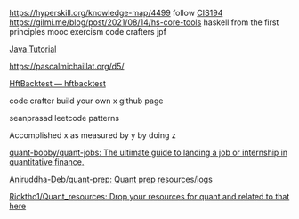 https://hyperskill.org/knowledge-map/4499
follow [CIS194](https://www.seas.upenn.edu/~cis1940/spring13/lectures.html)
https://gilmi.me/blog/post/2021/08/14/hs-core-tools
haskell from the first principles
mooc 
exercism
code crafters 
jpf

[Java Tutorial](https://jenkov.com/tutorials/java/index.html)

https://pascalmichaillat.org/d5/

[HftBacktest — hftbacktest](https://hftbacktest.readthedocs.io/en/latest/)

code crafter build your own x github page

seanprasad leetcode patterns

Accomplished x as measured by y by doing z

[quant-bobby/quant-jobs: The ultimate guide to landing a job or internship in quantitative finance.](https://github.com/quant-bobby/quant-jobs)

[Aniruddha-Deb/quant-prep: Quant prep resources/logs](https://github.com/Aniruddha-Deb/quant-prep)

[Ricktho1/Quant_resources: Drop your resources for quant and related to that here](https://github.com/Ricktho1/Quant_resources/)
